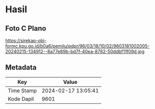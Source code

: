 # Hasil

## Foto C Plano

https://sirekap-obj-formc.kpu.go.id/b0a6/pemilu/pdpr/96/03/18/10/02/9603181002005-20240215-134912--8a77e89b-bd7f-40ea-8782-50ddbf11f09d.jpg


## Metadata

| Key        | Value               |
| ---------- | ------------------- |
| Time Stamp | 2024-02-17 13:05:41 |
| Kode Dapil | 9601                |



